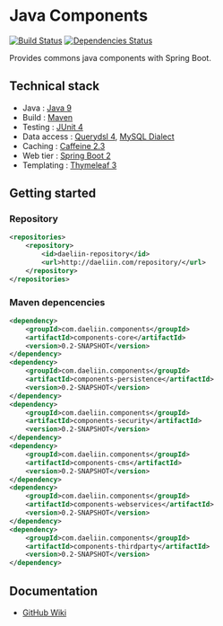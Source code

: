 # Java Components 
[![Build Status](https://travis-ci.org/baptistelebail/java-components.svg?branch=master)](https://travis-ci.org/baptistelebail/java-components)
[![Dependencies Status](https://www.versioneye.com/user/projects/5899d3661e07ae0048c8e4c9/badge.svg?style=flat-square)](https://www.versioneye.com/user/projects/5899d3661e07ae0048c8e4c9)

Provides commons java components with Spring Boot.

## Technical stack
* Java : [Java 9](http://www.oracle.com/technetwork/java/javase/downloads/jdk9-downloads-3848520.html)
* Build : [Maven](https://maven.apache.org/)
* Testing : [JUnit 4](http://junit.org)
* Data access : [Querydsl 4](http://www.querydsl.com/), [MySQL Dialect](https://www.mysql.com/)
* Caching : [Caffeine 2.3](https://github.com/ben-manes/caffeine)
* Web tier : [Spring Boot 2](https://projects.spring.io/spring-boot/)
* Templating : [Thymeleaf 3](http://www.thymeleaf.org/)

## Getting started
### Repository
```xml
<repositories>
    <repository>
        <id>daeliin-repository</id>
        <url>http://daeliin.com/repository/</url>
    </repository>   
</repositories>
```
### Maven depencencies
```xml
<dependency>
    <groupId>com.daeliin.components</groupId>
    <artifactId>components-core</artifactId>
    <version>0.2-SNAPSHOT</version>
</dependency>
<dependency>
    <groupId>com.daeliin.components</groupId>
    <artifactId>components-persistence</artifactId>
    <version>0.2-SNAPSHOT</version>
</dependency>
<dependency>
    <groupId>com.daeliin.components</groupId>
    <artifactId>components-security</artifactId>
    <version>0.2-SNAPSHOT</version>
</dependency>
<dependency>
    <groupId>com.daeliin.components</groupId>
    <artifactId>components-cms</artifactId>
    <version>0.2-SNAPSHOT</version>
</dependency>
<dependency>
    <groupId>com.daeliin.components</groupId>
    <artifactId>components-webservices</artifactId>
    <version>0.2-SNAPSHOT</version>
</dependency>
<dependency>
    <groupId>com.daeliin.components</groupId>
    <artifactId>components-thirdparty</artifactId>
    <version>0.2-SNAPSHOT</version>
</dependency>
```

## Documentation
* [GitHub Wiki](https://github.com/baptistelebail/java-components/wiki)
